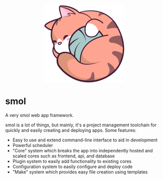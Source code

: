 <p align="center">
<img src="./core/smol/image/icon_256.png">
</p>

# smol

A very smol web app framework.

smol is a lot of things, but mainly, it's a project management toolchain for quickly and easily creating and deploying apps. Some features:

- Easy to use and extend command-line interface to aid in development
- Powerful scheduler
- "Core" system which breaks the app into independently hosted and scaled cores such as frontend, api, and database
- Plugin system to easily add functionality to existing cores
- Configuration system to easily configure and deploy code
- "Make" system which provides easy file creation using templates
